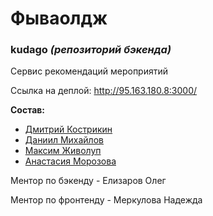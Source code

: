 # Фываолдж

### kudago *(репозиторий бэкенда)*

Сервис рекомендаций мероприятий

Ссылка на деплой: http://95.163.180.8:3000/

**Состав:**

* [Дмитрий Кострикин](https://github.com/DimaKostrikin)
* [Даниил Михайлов](https://github.com/MeHighLove)
* [Максим Живолуп](https://github.com/PurpleLime)
* [Анастасия Морозова](https://github.com/moroz-matros)

Ментор по бэкенду - Елизаров Олег

Ментор по фронтенду - Меркулова Надежда
